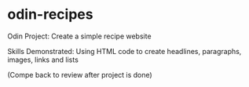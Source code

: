 # odin-recipes
Odin Project: Create a simple recipe website

Skills Demonstrated: Using HTML code to create headlines, paragraphs,
images, links and lists

(Compe back to review after project is done)
